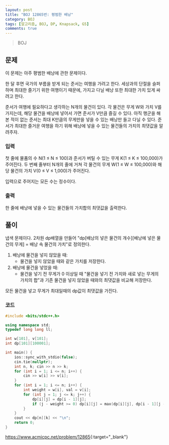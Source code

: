 ```yaml
---
layout: post
title: "BOJ 12865번: 평범한 배낭"
category: BOJ
tags: [알고리즘, BOJ, DP, Knapsack, G5]
comments: true
---
```


> BOJ

## 문제
이 문제는 아주 평범한 배낭에 관한 문제이다.

한 달 후면 국가의 부름을 받게 되는 준서는 여행을 가려고 한다. 세상과의 단절을 슬퍼하며 최대한 즐기기 위한 여행이기 때문에, 가지고 다닐 배낭 또한 최대한 가치 있게 싸려고 한다.

준서가 여행에 필요하다고 생각하는 N개의 물건이 있다. 각 물건은 무게 W와 가치 V를 가지는데, 해당 물건을 배낭에 넣어서 가면 준서가 V만큼 즐길 수 있다. 아직 행군을 해본 적이 없는 준서는 최대 K만큼의 무게만을 넣을 수 있는 배낭만 들고 다닐 수 있다. 준서가 최대한 즐거운 여행을 하기 위해 배낭에 넣을 수 있는 물건들의 가치의 최댓값을 알려주자.


### 입력
첫 줄에 물품의 수 N(1 ≤ N ≤ 100)과 준서가 버틸 수 있는 무게 K(1 ≤ K ≤ 100,000)가 주어진다. 두 번째 줄부터 N개의 줄에 거쳐 각 물건의 무게 W(1 ≤ W ≤ 100,000)와 해당 물건의 가치 V(0 ≤ V ≤ 1,000)가 주어진다.

입력으로 주어지는 모든 수는 정수이다.


### 출력
한 줄에 배낭에 넣을 수 있는 물건들의 가치합의 최댓값을 출력한다.

## 풀이
냅색 문제이다. 2차원 dp배열을 만들어 "dp[배낭의 넣은 물건의 개수][배낭에 넣은 물건의 무게] = 배낭 속 물건의 가치"로 정의한다.

1. 배낭에 물건을 넣지 않았을 때:
	* 물건을 넣지 않았을 때와 같은 가치를 저장한다.
2. 배낭에 물건을 넣었을 때:
	* 물건을 넣기 전 무게가 0 이상일 때 "물건을 넣기 전 가치와 새로 넣는 무게의 가치의 합"과 기존 물건을 넣지 않았을 때와의 최댓값을 비교해 저장한다.

모든 물건을 넣고 무게가 최대일때의 dp값이 최댓값을 가진다.

### 코드
```c++
#include <bits/stdc++.h>

using namespace std;
typedef long long ll;

int w[101], v[101];
int dp[101][100001];

int main() {
    ios::sync_with_stdio(false);
    cin.tie(nullptr);
    int n, k; cin >> n >> k;
    for (int i = 1; i <= n; i++) {
        cin >> w[i] >> v[i];
    }
    for (int i = 1; i <= n; i++) {
        int weight = w[i], val = v[i];
        for (int j = 1; j <= k; j++) {
            dp[i][j] = dp[i - 1][j];
            if (j - weight >= 0) dp[i][j] = max(dp[i][j], dp[i - 1][j - weight] + val);
        }
    }
    cout << dp[n][k] << "\n";
    return 0;
}

```

<https://www.acmicpc.net/problem/12865>{:target="_blank"}
